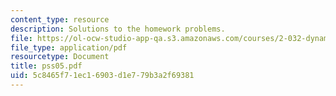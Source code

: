 ```yaml
---
content_type: resource
description: Solutions to the homework problems.
file: https://ol-ocw-studio-app-qa.s3.amazonaws.com/courses/2-032-dynamics-fall-2004/5c8465f71ec16903d1e779b3a2f69381_pss05.pdf
file_type: application/pdf
resourcetype: Document
title: pss05.pdf
uid: 5c8465f7-1ec1-6903-d1e7-79b3a2f69381
---
```

